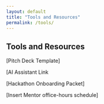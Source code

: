 ```yaml
---
layout: default
title: "Tools and Resources"
permalink: /tools/
---
```


## Tools and Resources 

[Pitch Deck Template]

[AI Assistant Link

[Hackathon Onboarding Packet]

[Insert Mentor office-hours schedule]  


